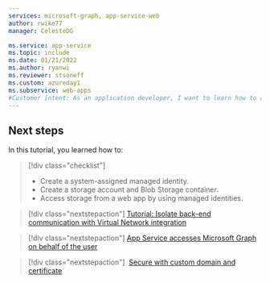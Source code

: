 ```yaml
---
services: microsoft-graph, app-service-web
author: rwike77
manager: CelesteDG

ms.service: app-service
ms.topic: include
ms.date: 01/21/2022
ms.author: ryanwi
ms.reviewer: stsoneff
ms.custom: azureday1
ms.subservice: web-apps
#Customer intent: As an application developer, I want to learn how to access data in Microsoft Graph by using managed identities.
---
```


## Next steps

In this tutorial, you learned how to:

> [!div class="checklist"]
>
> * Create a system-assigned managed identity.
> * Create a storage account and Blob Storage container.
> * Access storage from a web app by using managed identities.

> [!div class="nextstepaction"]
> [Tutorial: Isolate back-end communication with Virtual Network integration](../../tutorial-networking-isolate-vnet.md)

> [!div class="nextstepaction"]
> [App Service accesses Microsoft Graph on behalf of the user](../../scenario-secure-app-access-microsoft-graph-as-user.md)

> [!div class="nextstepaction"]
> [Secure with custom domain and certificate](../../tutorial-secure-domain-certificate.md)
